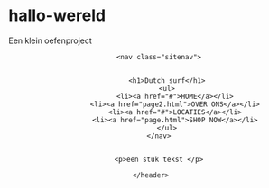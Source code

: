 # hallo-wereld
Een klein oefenproject


<!DOCTYPE html>
<html lang="en">

<head>
    <meta charset="UTF-8">
    <meta name="viewport" content="width=device-width, initial-scale=1.0">
    <title>Surf</title>
    <link rel="stylesheet" type="text/css" href="css/stylo.css">
</head>

<body>
    <header class="group">




        <nav class="sitenav">


            <h1>Dutch surf</h1>
            <ul>
                <li><a href="#">HOME</a></li>
                <li><a href="page2.html">OVER ONS</a></li>
                <li><a href="#">LOCATIES</a></li>
                <li><a href="page.html">SHOP NOW</a></li>
            </ul>
        </nav>
        
        
        <p>een stuk tekst </p>

    </header>
